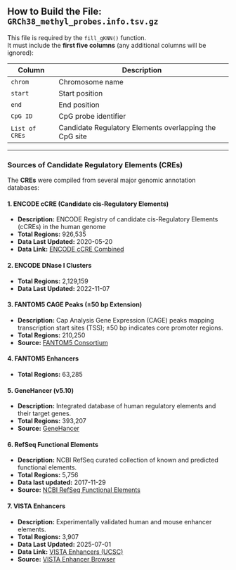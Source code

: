 ## How to Build the File: `GRCh38_methyl_probes.info.tsv.gz`

This file is required by the `fill_gKNN()` function.  
It must include the **first five columns** (any additional columns will be ignored):

| Column | Description |
|---------|--------------|
| `chrom` | Chromosome name |
| `start` | Start position |
| `end`   | End position |
| `CpG ID` | CpG probe identifier |
| `List of CREs` | Candidate Regulatory Elements overlapping the CpG site |

---

### Sources of Candidate Regulatory Elements (CREs)

The **CREs** were compiled from several major genomic annotation databases:

#### 1. ENCODE cCRE (Candidate cis-Regulatory Elements)
- **Description:** ENCODE Registry of candidate cis-Regulatory Elements (cCREs) in the human genome  
- **Total Regions:** 926,535  
- **Data Last Updated:** 2020-05-20  
- **Data Link:** [ENCODE cCRE Combined](https://hgdownload.soe.ucsc.edu/gbdb/hg38/encode3/ccre/encodeCcreCombined.bb)

#### 2. ENCODE DNase I Clusters
- **Total Regions:** 2,129,159  
- **Data Last Updated:** 2022-11-07  

#### 3. FANTOM5 CAGE Peaks (±50 bp Extension)
- **Description:** Cap Analysis Gene Expression (CAGE) peaks mapping transcription start sites (TSS); ±50 bp indicates core promoter regions.  
- **Total Regions:** 210,250  
- **Source:** [FANTOM5 Consortium](https://fantom.gsc.riken.jp/5/)

#### 4. FANTOM5 Enhancers
- **Total Regions:** 63,285  

#### 5. GeneHancer (v5.10)
- **Description:** Integrated database of human regulatory elements and their target genes.  
- **Total Regions:** 393,207  
- **Source:** [GeneHancer](https://www.genecards.org/Guide/GeneHancer)

#### 6. RefSeq Functional Elements
- **Description:** NCBI RefSeq curated collection of known and predicted functional elements.  
- **Total Regions:** 5,756  
- **Data last updated:** 2017-11-29
- **Source:** [NCBI RefSeq Functional Elements](https://www.ncbi.nlm.nih.gov/refseq/functionalelements/)

#### 7. VISTA Enhancers
- **Description:** Experimentally validated human and mouse enhancer elements.  
- **Total Regions:** 3,907  
- **Data Last Updated:** 2025-07-01  
- **Data Link:** [VISTA Enhancers (UCSC)](https://hgdownload.soe.ucsc.edu/gbdb/hg38/vistaEnhancers/vistaEnhancers.bb)  
- **Source:** [VISTA Enhancer Browser](https://enhancer.lbl.gov/)
